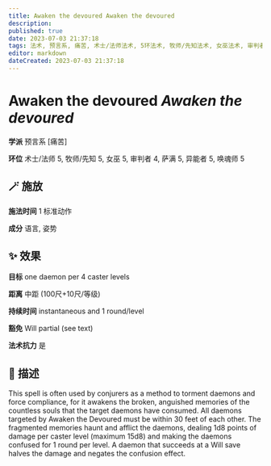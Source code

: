 ```yaml
---
title: Awaken the devoured Awaken the devoured
description: 
published: true
date: 2023-07-03 21:37:18
tags: 法术, 预言系, 痛苦, 术士/法师法术, 5环法术, 牧师/先知法术, 女巫法术, 审判者法术, 4环法术, 萨满法术, 异能者法术, 唤魂师法术
editor: markdown
dateCreated: 2023-07-03 21:37:18
---
```


# **Awaken the devoured** *Awaken the devoured*

**学派** 预言系 \[痛苦\] 

**环位** 术士/法师 5, 牧师/先知 5, 女巫 5, 审判者 4, 萨满 5, 异能者 5, 唤魂师 5

## 🪄 施放

**施法时间** 1 标准动作

**成分** 语言, 姿势

## ✨ 效果 

**目标** one daemon per 4 caster levels 

**距离** 中距 (100尺+10尺/等级)  

**持续时间** instantaneous and 1 round/level 

**豁免** Will partial (see text)

**法术抗力** 是

## 📖 描述

This spell is often used by conjurers as a method to torment daemons and force compliance, for it awakens the broken, anguished memories of the countless souls that the target daemons have consumed. All daemons targeted by Awaken the Devoured must be within 30 feet of each other. The fragmented memories haunt and afflict the daemons, dealing 1d8 points of damage per caster level (maximum 15d8) and making the daemons confused for 1 round per level. A daemon that succeeds at a Will save halves the damage and negates the confusion effect.
    